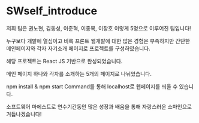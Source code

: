 # SWself_introduce

저희 팀은 권노현, 김동성, 이준혁, 이종복, 이창호 이렇게 5명으로 이루어진 팀입니다!

누구보다 개발에 열심이고 비록 프론트 웹개발에 대한 많은 경험은 부족하지만 간단한 메인페이지와 각자 자기소개 페이지로 프로젝트를 구성하였습니다.

해당 프로젝트는 React JS 기반으로 완성되었습니다.

메인 페이지 하나와 각자를 소개하는 5개의 페이지로 나뉘었습니다.

npm install & npm start Command를 통해 localhost로 웹페이지를 띄울 수 있습니다.

소프트웨어 마에스트로 연수기간동안 많은 성장과 배움을 통해 자랑스러운 소마인으로 거듭나겠습니다!
